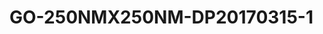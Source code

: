 # GO-250NMX250NM-DP20170315-1
<script type="application/ld+json">

  {
    "@context": "https://schema.org/",
    "@type": "ChemicalSubstance",
    "http://purl.org/dc/terms/conformsTo":
      {
        "@type": "CreativeWork",
        "@id": "https://bioschemas.org/profiles/ChemicalSubstance/0.4-RELEASE/"
      },
    "name": "GO-250NMX250NM-DP20170315-1",
    "@id":"wiki:GO-2D250NMX250NM-2DDP20170315-2D1",
  }
</script>

